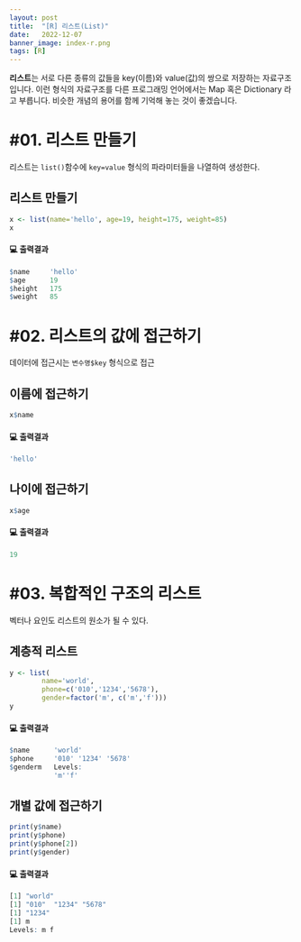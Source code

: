 ```yaml
---
layout: post
title:  "[R] 리스트(List)"
date:   2022-12-07
banner_image: index-r.png
tags: [R]
---
```


**리스트**는 서로 다른 종류의 값들을 key(이름)와 value(값)의 쌍으로 저장하는 자료구조 입니다. 이런 형식의 자료구조를 다른 프로그래밍 언어에서는 Map 혹은 Dictionary 라고 부릅니다. 비슷한 개념의 용어를 함께 기억해 놓는 것이 좋겠습니다.

<!--more-->

# #01. 리스트 만들기

리스트는 `list()`함수에 `key=value` 형식의 파라미터들을 나열하여 생성한다.

## 리스트 만들기

```r
x <- list(name='hello', age=19, height=175, weight=85)
x
```

#### 💻 출력결과
    
```r
$name     'hello'
$age      19
$height   175
$weight   85
```
    

# #02. 리스트의 값에 접근하기

데이터에 접근시는 `변수명$key` 형식으로 접근

## 이름에 접근하기

```r
x$name
```

#### 💻 출력결과
    
```r
'hello'
```
    

## 나이에 접근하기

```r
x$age
```

#### 💻 출력결과
    
```r
19
```
    

# #03. 복합적인 구조의 리스트

벡터나 요인도 리스트의 원소가 될 수 있다.

## 계층적 리스트

```r
y <- list(
        name='world',
        phone=c('010','1234','5678'),
        gender=factor('m', c('m','f')))
y
```

#### 💻 출력결과
    
```r
$name      'world'
$phone     '010' '1234' '5678'
$genderm   Levels:
           'm''f'
```
    

## 개별 값에 접근하기

```r
print(y$name)
print(y$phone)
print(y$phone[2])
print(y$gender)
```

#### 💻 출력결과
    
```r
[1] "world"
[1] "010"  "1234" "5678"
[1] "1234"
[1] m
Levels: m f
```